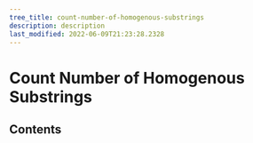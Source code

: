 ```yaml
---
tree_title: count-number-of-homogenous-substrings
description: description
last_modified: 2022-06-09T21:23:28.2328
---
```


# Count Number of Homogenous Substrings

## Contents

